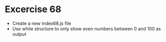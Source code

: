 # Excercise 68

* Create a new index68.js file
* Use while structure to only show even numbers between 0 and 100 as output